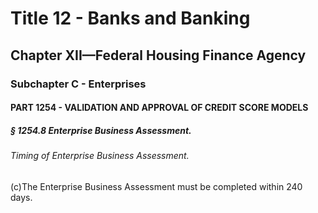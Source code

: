 
# Title 12 - Banks and Banking
## Chapter XII—Federal Housing Finance Agency
### Subchapter C - Enterprises
#### PART 1254 - VALIDATION AND APPROVAL OF CREDIT SCORE MODELS
##### § 1254.8 Enterprise Business Assessment.
###### Timing of Enterprise Business Assessment.

(c)The Enterprise Business Assessment must be completed within 240 days.
